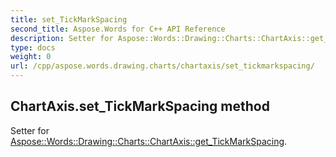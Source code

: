 ```yaml
---
title: set_TickMarkSpacing
second_title: Aspose.Words for C++ API Reference
description: Setter for Aspose::Words::Drawing::Charts::ChartAxis::get_TickMarkSpacing. 
type: docs
weight: 0
url: /cpp/aspose.words.drawing.charts/chartaxis/set_tickmarkspacing/
---
```

## ChartAxis.set_TickMarkSpacing method


Setter for [Aspose::Words::Drawing::Charts::ChartAxis::get_TickMarkSpacing](./get_tickmarkspacing/).

